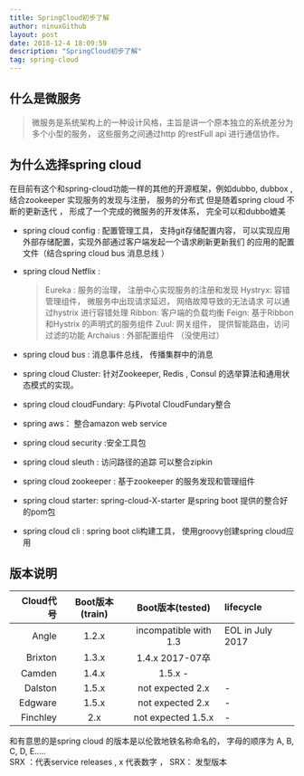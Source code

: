 ```yaml
---
title: SpringCloud初步了解
author: ninuxGithub
layout: post
date: 2018-12-4 18:09:59
description: "SpringCloud初步了解"
tag: spring-cloud
---
```

    
## 什么是微服务
  > 微服务是系统架构上的一种设计风格，主旨是讲一个原本独立的系统差分为多个小型的服务， 这些服务之间通过http 的restFull api 进行通信协作。


## 为什么选择spring cloud
在目前有这个和spring-cloud功能一样的其他的开源框架，例如dubbo, dubbox , 结合zookeeper 实现服务的发现与注册， 服务的分布式
但是随着spring cloud 不断的更新迭代 ， 形成了一个完成的微服务的开发体系， 完全可以和dubbo媲美
* spring cloud config : 配置管理工具， 支持git存储配置内容， 可以实现应用外部存储配置，实现外部通过客户端发起一个请求刷新更新我们
的应用的配置文件（结合spring cloud bus 消息总线 ）

* spring cloud Netflix : 
    > Eureka : 服务的治理， 注册中心实现服务的注册和发现
    > Hystryx: 容错管理组件， 微服务中出现请求延迟， 网络故障导致的无法请求 可以通过hystrix 进行容错处理
    > Ribbon: 客户端的负载均衡
    > Feign: 基于Ribbon 和Hystrix 的声明式的服务组件
    > Zuul: 网关组件， 提供智能路由，访问过滤的功能
    > Archaius : 外部配置组件  （没使用过）
    
* spring cloud bus : 消息事件总线， 传播集群中的消息

* spring cloud Cluster: 针对Zookeeper, Redis , Consul 的选举算法和通用状态模式的实现。

* spring cloud cloudFundary: 与Pivotal CloudFundary整合

* spring aws： 整合amazon web service

* spring cloud security :安全工具包

* spring cloud sleuth : 访问路径的追踪 可以整合zipkin

* spring cloud zookeeper : 基于zookeeper 的服务发现和管理组件

* spring cloud starter:  spring-cloud-X-starter 是spring boot 提供的整合好的pom包

* spring cloud cli : spring boot cli构建工具， 使用groovy创建spring cloud应用


## 版本说明
   |Cloud代号|	Boot版本(train)|	Boot版本(tested)|	lifecycle|
   |---------:|:-------------:|:--------------:|:-----------|
   |Angle	|1.2.x|	incompatible with 1.3|	EOL in July 2017|
   |Brixton	|1.3.x|	1.4.x	2017-07卒    |                   |
   |Camden	|1.4.x|	1.5.x	-            |                  |
   |Dalston	|1.5.x|	not expected 2.x	|-                  |
   |Edgware	|1.5.x|	not expected 2.x	|-                  |
   |Finchley|2.x |not expected 1.5.x	|-                  |


 和有意思的是spring cloud 的版本是以伦敦地铁名称命名的， 字母的顺序为 A, B, C, D, E.....  
 SRX ：代表service releases , x 代表数字 ， SRX： 发型版本





    
    
 
    
    
    